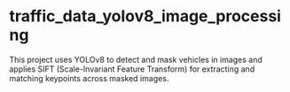 # traffic_data_yolov8_image_processing
This project uses YOLOv8 to detect and mask vehicles in images and applies SIFT (Scale-Invariant Feature Transform) for extracting and matching keypoints across masked images.
